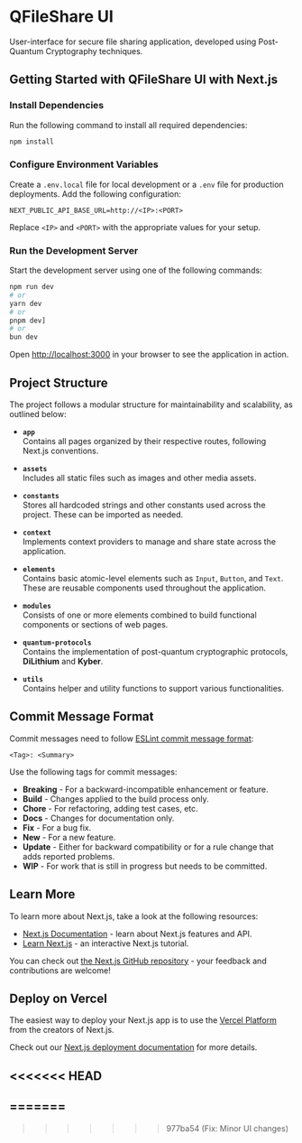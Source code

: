 # QFileShare UI

User-interface for secure file sharing application, developed using Post-Quantum Cryptography techniques.

## Getting Started with QFileShare UI with Next.js

### Install Dependencies  

Run the following command to install all required dependencies:  

```bash  
npm install  
```  

### Configure Environment Variables  

Create a `.env.local` file for local development or a `.env` file for production deployments. Add the following configuration:  

```plaintext  
NEXT_PUBLIC_API_BASE_URL=http://<IP>:<PORT>  
```  

Replace `<IP>` and `<PORT>` with the appropriate values for your setup.

### Run the Development Server

Start the development server using one of the following commands:

```bash
npm run dev
# or
yarn dev
# or
pnpm dev]
# or
bun dev
```  

Open [http://localhost:3000](http://localhost:3000) in your browser to see the application in action.

## Project Structure

The project follows a modular structure for maintainability and scalability, as outlined below:

- **`app`**  
  Contains all pages organized by their respective routes, following Next.js conventions.

- **`assets`**  
  Includes all static files such as images and other media assets.

- **`constants`**  
  Stores all hardcoded strings and other constants used across the project. These can be imported as needed.

- **`context`**  
  Implements context providers to manage and share state across the application.

- **`elements`**  
  Contains basic atomic-level elements such as `Input`, `Button`, and `Text`. These are reusable components used throughout the application.

- **`modules`**  
  Consists of one or more elements combined to build functional components or sections of web pages.

- **`quantum-protocols`**  
  Contains the implementation of post-quantum cryptographic protocols, **DiLithium** and **Kyber**.

- **`utils`**  
  Contains helper and utility functions to support various functionalities.

## Commit Message Format

Commit messages need to follow [ESLint commit message format](https://eslint.org/docs/developer-guide/contributing/pull-requests#step-2-make-your-changes):

```
<Tag>: <Summary>
```

Use the following tags for commit messages:

- **Breaking** - For a backward-incompatible enhancement or feature.
- **Build** - Changes applied to the build process only.
- **Chore** - For refactoring, adding test cases, etc.
- **Docs** - Changes for documentation only.
- **Fix** - For a bug fix.
- **New** - For a new feature.
- **Update** - Either for backward compatibility or for a rule change that adds reported problems.
- **WIP** - For work that is still in progress but needs to be committed.

## Learn More

To learn more about Next.js, take a look at the following resources:

- [Next.js Documentation](https://nextjs.org/docs) - learn about Next.js features and API.
- [Learn Next.js](https://nextjs.org/learn) - an interactive Next.js tutorial.

You can check out [the Next.js GitHub repository](https://github.com/vercel/next.js) - your feedback and contributions are welcome!

## Deploy on Vercel

The easiest way to deploy your Next.js app is to use the [Vercel Platform](https://vercel.com/new?utm_medium=default-template&filter=next.js&utm_source=create-next-app&utm_campaign=create-next-app-readme) from the creators of Next.js.

Check out our [Next.js deployment documentation](https://nextjs.org/docs/app/building-your-application/deploying) for more details.

<<<<<<< HEAD
---
=======
---
>>>>>>> 977ba54 (Fix: Minor UI changes)
